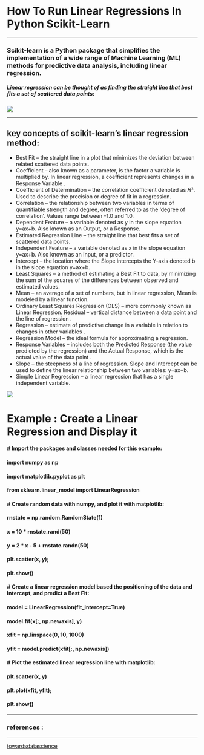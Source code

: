 # How To Run Linear Regressions In Python Scikit-Learn
---

### Scikit-learn is a Python package that simplifies the implementation of a wide range of Machine Learning (ML) methods for predictive data analysis, including linear regression.

##### Linear regression can be thought of as finding the straight line that best fits a set of scattered data points: 

![](https://cdn.activestate.com/wp-content/uploads/2021/03/Model-linear-regressions.png)

---
## key concepts of scikit-learn’s linear regression method:
- Best Fit – the straight line in a plot that minimizes the deviation between related scattered data points.
- Coefficient – also known as a parameter, is the factor a variable is multiplied by. In linear regression, a coefficient represents changes in a Response Variable .
- Coefficient of Determination – the correlation coefficient denoted as 𝑅². Used to describe the precision or degree of fit in a regression. 
- Correlation – the relationship between two variables in terms of quantifiable strength and degree, often referred to as the ‘degree of correlation’.  Values range between -1.0 and 1.0. 
- Dependent Feature – a variable denoted as y in the slope equation y=ax+b. Also known as an Output, or a Response. 
- Estimated Regression Line – the straight line that best fits a set of scattered data points.
- Independent Feature – a variable denoted as x in the slope equation y=ax+b. Also known as an Input, or a predictor. 
- Intercept – the location where the Slope intercepts the Y-axis denoted b in the slope equation y=ax+b. 
- Least Squares – a method of estimating a Best Fit to data, by minimizing the sum of the squares of the differences between observed and estimated values.
- Mean – an average of a set of numbers, but in linear regression, Mean is modeled by a linear function.
- Ordinary Least Squares Regression (OLS) – more commonly known as Linear Regression. 
Residual – vertical distance between a data point and the line of regression .
- Regression – estimate of predictive change in a variable in relation to changes in other variables .
- Regression Model – the ideal formula for approximating a regression.
- Response Variables – includes both the Predicted Response (the value predicted by the regression) and the Actual Response, which is the actual value of the data point .
- Slope – the steepness of a line of regression. Slope and Intercept can be used to define the linear relationship between two variables: y=ax+b.
- Simple Linear Regression – a linear regression that has a single independent variable.

![](https://cdn.activestate.com/wp-content/uploads/2021/03/Model-linear-regressions-figure.png)

# Example : Create a Linear Regression and Display it 

#### # Import the packages and classes needed for this example:
#### import numpy as np
#### import matplotlib.pyplot as plt
#### from sklearn.linear_model import LinearRegression

#### # Create random data with numpy, and plot it with matplotlib:
#### rnstate = np.random.RandomState(1)
#### x = 10 * rnstate.rand(50)
#### y = 2 * x - 5 + rnstate.randn(50)
#### plt.scatter(x, y);
#### plt.show()

#### # Create a linear regression model based the positioning of the data and Intercept, and predict a Best Fit:
#### model = LinearRegression(fit_intercept=True)
#### model.fit(x[:, np.newaxis], y)
#### xfit = np.linspace(0, 10, 1000)
#### yfit = model.predict(xfit[:, np.newaxis])

#### # Plot the estimated linear regression line with matplotlib:
#### plt.scatter(x, y)
#### plt.plot(xfit, yfit);
#### plt.show()



---
### references :
---
[towardsdatascience](https://towardsdatascience.com/)